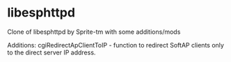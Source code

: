 # libesphttpd
Clone of libesphttpd by Sprite-tm with some additions/mods

Additions:
cgiRedirectApClientToIP - function to redirect SoftAP clients only to the direct server IP address.
